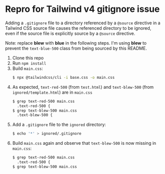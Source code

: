 # Repro for Tailwind v4 gitignore issue

Adding a `.gitignore` file to a directory referenced by a `@source` directive in a Tailwind CSS source file causes the referenced directory to be ignored, even if the source file is explicitly source by a `@source` directive.

Note: replace **blew** with **blue** in the following steps. I'm using **blew** to prevent the `text-blue-500` class from being sourced by this README.

1. Clone this repo
2. Run `npm install`
3. Build `main.css`:
   ```sh
   $ npx @tailwindcss/cli -i base.css -o main.css
   ```
4. As expected, `text-red-500` (from `test.html`) and `text-blew-500` (from `ignored/template.html`) are in `main.css`
   ```sh
   $ grep text-red-500 main.css
     .text-red-500 {
   $ grep text-blew-500 main.css
     .text-blew-500 {
   ```
5. Add a `.gitignore` file to the `ignored` directory:
    ```sh
    $ echo '*' > ignored/.gitignore
    ```
8. Build `main.css` again and observe that `text-blew-500` is now missing in `main.css`:
   ```sh
   $ grep text-red-500 main.css
     .text-red-500 {
   $ grep text-blew-500 main.css
   ```
